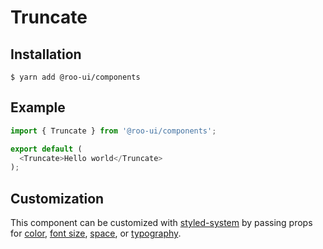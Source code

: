 # Truncate

<!-- STORY -->

## Installation

```shell
$ yarn add @roo-ui/components
```

## Example

```js
import { Truncate } from '@roo-ui/components';

export default (
  <Truncate>Hello world</Truncate>
);
```

## Customization

This component can be customized with [styled-system](https://github.com/jxnblk/styled-system) by passing props for [color](https://github.com/jxnblk/styled-system#color-responsive), [font size](https://github.com/jxnblk/styled-system#fontsize-responsive), [space](https://github.com/jxnblk/styled-system#space-responsive), or [typography](https://github.com/jxnblk/styled-system#typography).
